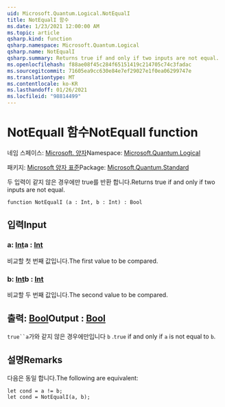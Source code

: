 ```yaml
---
uid: Microsoft.Quantum.Logical.NotEqualI
title: NotEqualI 함수
ms.date: 1/23/2021 12:00:00 AM
ms.topic: article
qsharp.kind: function
qsharp.namespace: Microsoft.Quantum.Logical
qsharp.name: NotEqualI
qsharp.summary: Returns true if and only if two inputs are not equal.
ms.openlocfilehash: f88ae08f45c284f65151419c214705c74c3fadac
ms.sourcegitcommit: 71605ea9cc630e84e7ef29027e1f0ea06299747e
ms.translationtype: MT
ms.contentlocale: ko-KR
ms.lasthandoff: 01/26/2021
ms.locfileid: "98814499"
---
```

# <a name="notequali-function"></a><span data-ttu-id="ee909-102">NotEqualI 함수</span><span class="sxs-lookup"><span data-stu-id="ee909-102">NotEqualI function</span></span>

<span data-ttu-id="ee909-103">네임 스페이스: [Microsoft. 양자](xref:Microsoft.Quantum.Logical)</span><span class="sxs-lookup"><span data-stu-id="ee909-103">Namespace: [Microsoft.Quantum.Logical](xref:Microsoft.Quantum.Logical)</span></span>

<span data-ttu-id="ee909-104">패키지: [Microsoft 양자 표준](https://nuget.org/packages/Microsoft.Quantum.Standard)</span><span class="sxs-lookup"><span data-stu-id="ee909-104">Package: [Microsoft.Quantum.Standard](https://nuget.org/packages/Microsoft.Quantum.Standard)</span></span>


<span data-ttu-id="ee909-105">두 입력이 같지 않은 경우에만 true를 반환 합니다.</span><span class="sxs-lookup"><span data-stu-id="ee909-105">Returns true if and only if two inputs are not equal.</span></span>

```qsharp
function NotEqualI (a : Int, b : Int) : Bool
```


## <a name="input"></a><span data-ttu-id="ee909-106">입력</span><span class="sxs-lookup"><span data-stu-id="ee909-106">Input</span></span>

### <a name="a--int"></a><span data-ttu-id="ee909-107">a: [Int](xref:microsoft.quantum.lang-ref.int)</span><span class="sxs-lookup"><span data-stu-id="ee909-107">a : [Int](xref:microsoft.quantum.lang-ref.int)</span></span>

<span data-ttu-id="ee909-108">비교할 첫 번째 값입니다.</span><span class="sxs-lookup"><span data-stu-id="ee909-108">The first value to be compared.</span></span>


### <a name="b--int"></a><span data-ttu-id="ee909-109">b: [Int](xref:microsoft.quantum.lang-ref.int)</span><span class="sxs-lookup"><span data-stu-id="ee909-109">b : [Int](xref:microsoft.quantum.lang-ref.int)</span></span>

<span data-ttu-id="ee909-110">비교할 두 번째 값입니다.</span><span class="sxs-lookup"><span data-stu-id="ee909-110">The second value to be compared.</span></span>



## <a name="output--bool"></a><span data-ttu-id="ee909-111">출력: [Bool](xref:microsoft.quantum.lang-ref.bool)</span><span class="sxs-lookup"><span data-stu-id="ee909-111">Output : [Bool](xref:microsoft.quantum.lang-ref.bool)</span></span>

<span data-ttu-id="ee909-112">`true``a`가와 같지 않은 경우에만입니다 `b` .</span><span class="sxs-lookup"><span data-stu-id="ee909-112">`true` if and only if `a` is not equal to `b`.</span></span>

## <a name="remarks"></a><span data-ttu-id="ee909-113">설명</span><span class="sxs-lookup"><span data-stu-id="ee909-113">Remarks</span></span>

<span data-ttu-id="ee909-114">다음은 동일 합니다.</span><span class="sxs-lookup"><span data-stu-id="ee909-114">The following are equivalent:</span></span>

```qsharp
let cond = a != b;
let cond = NotEqualI(a, b);
```